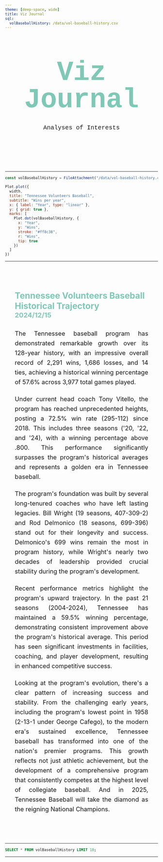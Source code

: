 ```yaml
---
theme: [deep-space, wide]
title: Viz Journal
sql:
  volBaseballHistory: /data/vol-baseball-history.csv
---
```

<head>

</head>

<body>

  <div class="hero">
    <h1>Viz Journal</h1>
    <h2>Analyses of Interests</h2>
  </div>

---

```js
const volBaseballHistory = FileAttachment("/data/vol-baseball-history.csv").csv({typed: true})
```

```js
Plot.plot({
  width,
  title: "Tennessee Volunteers Baseball",
  subtitle: "Wins per year",
  x: { label: "Year", type: "linear" },
  y: { grid: true },
  marks: [
    Plot.dot(volBaseballHistory, {
      x: "Year",
      y: "Wins",
      stroke: "#ff8c38",
      r: "Wins",
      tip: true
    })
  ]
})
```
---

<article class="chart-analysis">
  <header>
  <div>
    <h3>Tennessee Volunteers Baseball Historical Trajectory</h3>
    <h4>2024/12/15</h4>
  </header>
  <p>
    The Tennessee baseball program has demonstrated remarkable growth over its 128-year history, with an impressive overall record of 2,291 wins, 1,686 losses, and 14 ties, achieving a historical winning percentage of 57.6% across 3,977 total games played.
  </p>
  <p>
    Under current head coach Tony Vitello, the program has reached unprecedented heights, posting a 72.5% win rate (295-112) since 2018. This includes three seasons ('20, '22, and '24), with a winning percentage above .800. This performance significantly surpasses the program's historical averages and represents a golden era in Tennessee baseball.
  </p>
  <p>
    The program's foundation was built by several long-tenured coaches who have left lasting legacies. Bill Wright (19 seasons, 407-309-2) and Rod Delmonico (18 seasons, 699-396) stand out for their longevity and success. Delmonico's 699 wins remain the most in program history, while Wright's nearly two decades of leadership provided crucial stability during the program's development.
  </p>
  <p>
    Recent performance metrics highlight the program's upward trajectory. In the past 21 seasons (2004-2024), Tennessee has maintained a 59.5% winning percentage, demonstrating consistent improvement above the program's historical average. This period has seen significant investments in facilities, coaching, and player development, resulting in enhanced competitive success.
  </p>
  <p>
    Looking at the program's evolution, there's a clear pattern of increasing success and stability. From the challenging early years, including the program's lowest point in 1958 (2-13-1 under George Cafego), to the modern era's sustained excellence, Tennessee baseball has transformed into one of the nation's premier programs. This growth reflects not just athletic achievement, but the development of a comprehensive program that consistently competes at the highest level of collegiate baseball. And in 2025, Tennessee Baseball will take the diamond as the reigning National Champions.
  </p>
</article>

---

```sql
SELECT * FROM volBaseballHistory LIMIT 10;
```
---


</article>

</body>

<style>

.hero {
  display: flex;
  flex-direction: column;
  align-items: center;
  font-family: Consolas, Menlo, Monaco, 'Courier New', monospace;
  margin: 4rem 0 8rem;
  text-wrap: balance;
  text-align: center;
}

.hero h1 {
  margin: 1rem 0;
  padding: 1rem 0;
  max-width: none;
  font-size: 14vw;
  font-weight: 900;
  line-height: 1;
  color: #7fc8b6;
}

.hero h2 {
  margin: 0;
  max-width: 34em;
  font-size: 20px;
  font-style: initial;
  font-weight: 500;
  line-height: 1.5;
  color: var(--theme-foreground-muted);
}

a[href] {
  color: #7fc8b6;
}

.chart-analysis {
  margin: 4rem auto;
  max-width: 90%;
  padding: 2rem;
  border-top: 1px solid var(--theme-foreground-muted);
}

.chart-analysis header {
  margin-bottom: 2rem;
}

.chart-analysis h3 {
  text-align: left;
  display: block;
  margin: 0;
  font-size: 28px;
  color: #7fc8b6;
}

.chart-analysis h4 {
  text-align: left;
  display: block;
  margin: 0;
  font-size: 22px;
  color: #7fc8b6;
}

.chart-analysis p {
  text-align: justify;
  margin: 1.5rem 0;
  font-size: 20px;
  text-wrap: balance;
  color: var(--theme-foreground-muted);
  line-height: 1.6;
  hyphens: auto;
}

.chart-analysis p:first-of-type {
  margin-top: 0;
}

.chart-analysis p:last-of-type {
  margin-bottom: 0;
}

@media (min-width: 640px) {
  .hero h1 {
    font-size: 90px;
  }
  
  .chart-analysis {
    max-width: 70ch;
  }
}

</style>
